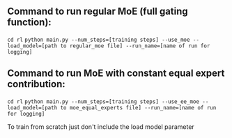 ## Command to run regular MoE (full gating function):
```cd rl```
```python main.py --num_steps=[training steps] --use_moe --load_model=[path to regular_moe file] --run_name=[name of run for logging]```

## Command to run MoE with constant equal expert contribution:
```cd rl```
```python main.py --num_steps=[training steps] --use_ee_moe --load_model=[path to moe_equal_experts file] --run_name=[name of run for logging]```

To train from scratch just don't include the load model parameter
